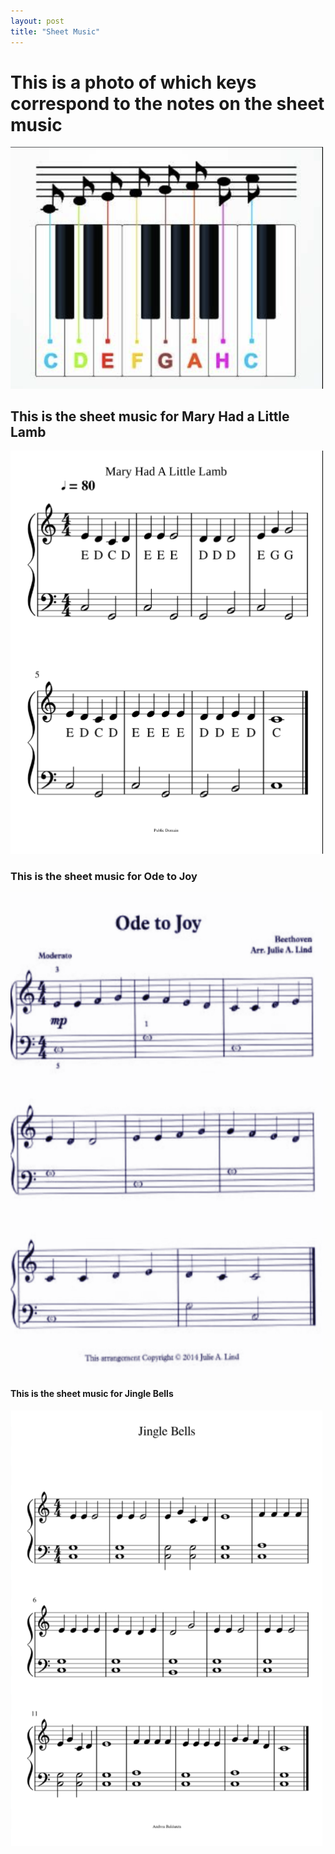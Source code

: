 ```yaml
---
layout: post
title: "Sheet Music"
---
```


<h1>This is a photo of which keys correspond to the notes on the sheet music</h1>
<div>
<img src="/assets/videos/Piano.keys.jpg.png" alt="Piano Image" width="500" height="auto">
</div>
<h2>This is the sheet music for Mary Had a Little Lamb</h2>
<div>
<img src="/assets/videos/Mary.Had.a.Little.Lamb.jpg.png" alt="Piano Image" width="500" height="auto">
</div>
<h3>This is the sheet music for Ode to Joy</h3>
<div>
<img src="/assets/videos/Ode.to.Joy.jpg.png" alt="Piano Image" width="500" height="auto">
</div>
<h4>This is the sheet music for Jingle Bells</h4>
<div>
<img src="/assets/videos/Jingle.Bells.jpg.png" alt="Piano Image" width="500" height="auto">
</div>
